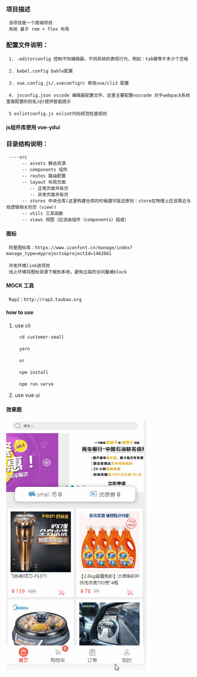 ### 项目描述
     该项目是一个商城项目
     系统 基于 rem + flex 布局
### 配置文件说明：

     1. .editorconfig 控制不同编辑器，不同系统的表现行为，例如：tab键等于多少个空格

     2. babel.config bable配置

     3. vue.config.js/.vueconfigrc 修改vue/cli3 配置

     4. jsconfig.json vscode 编辑器配置文件，这里主要配置voscode 对于webpack系统里面配置的别名(@)提供智能提示
     
     5 eslintconfig.js eslint代码规范检查规则

#### js组件库使用 vue-ydui

### 目录结构说明：

     ----src
          -- assets 静态资源
          -- components 组件
          -- routes 路由配置
          -- layout 布局页面
             -- 正常页面共有页
             -- 异常页面共有页 
          -- stores 中央仓库(这里构建仓库的时候遵守就近原则：store在物理上应该靠近与他逻辑相关的页（view）)
          -- utils 工具函数
          -- views 视图（应该由组件（components）组成）

#### 图标
     阿里图标库：https://www.iconfont.cn/manage/index?manage_type=myprojects&projectId=1462661

     开发环境link进项目
     线上环境将图标资源下载到本地，避免过高的访问量被block

#### MOCK 工具
     Rap2：http://rap2.taobao.org

#### how to use


1. use cli 
```
     cd customer-small

     yarn 

     or 

     npm install

     npm run serve
```
2. use vue ui


#### 效果图

![Image text](./ha.gif)
